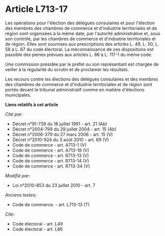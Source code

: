 # Article L713-17

Les opérations pour l'élection des délégués consulaires et pour l'élection des membres des chambres de commerce et
d'industrie territoriales et de région sont organisées à la même date, par l'autorité administrative et, sous son contrôle,
par les chambres de commerce et d'industrie territoriales et de région. Elles sont soumises aux prescriptions des articles L.
49, L. 50, L. 58 à L. 67 du code électoral. La méconnaissance de ces dispositions est passible des peines prévues aux
articles L. 86 à L. 117-1 du même code. 

Une commission présidée par le préfet ou son représentant est chargée de veiller à la régularité du scrutin et de proclamer
les résultats. 

Les recours contre les élections des délégués consulaires et des membres des chambres de commerce et d'industrie
territoriales et de région sont portés devant le tribunal administratif comme en matière d'élections municipales.

**Liens relatifs à cet article**

_Cité par_:

  - Décret n°91-739 du 18 juillet 1991 - art. 21 (Ab)
  - Décret n°2004-799 du 29 juillet 2004 - art. 15 (Ab)
  - Décret n°2006-379 du 27 mars 2006 - art. 15 (V)
  - Décret n°2010-924 du 3 août 2010 - art. 69 (V)
  - Code de commerce - art. A713-1 (V)
  - Code de commerce - art. A713-18 (V)
  - Code de commerce - art. R713-13 (V)
  - Code de commerce - art. R713-14 (V)
  - Code de commerce - art. R713-34 (V)

_Modifié par_:

  - Loi n°2010-853 du 23 juillet 2010 - art. 7

_Anciens textes_:

  - Code de commerce. - art. L713-13 (T)

_Cite_:

  - Code électoral - art. L49
  - Code électoral - art. L86
